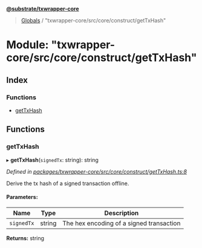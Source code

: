 **[@substrate/txwrapper-core](../README.md)**

> [Globals](../globals.md) / "txwrapper-core/src/core/construct/getTxHash"

# Module: "txwrapper-core/src/core/construct/getTxHash"

## Index

### Functions

* [getTxHash](_txwrapper_core_src_core_construct_gettxhash_.md#gettxhash)

## Functions

### getTxHash

▸ **getTxHash**(`signedTx`: string): string

*Defined in [packages/txwrapper-core/src/core/construct/getTxHash.ts:8](https://github.com/paritytech/txwrapper-core/blob/33adddf/packages/txwrapper-core/src/core/construct/getTxHash.ts#L8)*

Derive the tx hash of a signed transaction offline.

#### Parameters:

Name | Type | Description |
------ | ------ | ------ |
`signedTx` | string | The hex encoding of a signed transaction  |

**Returns:** string
